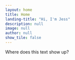 ```yaml
---
layout: home
title: Home
landing-title: "Hi, I'm Jess"
description: null
image: null
author: null
show_tile: false
---
```


Where does this text show up?
